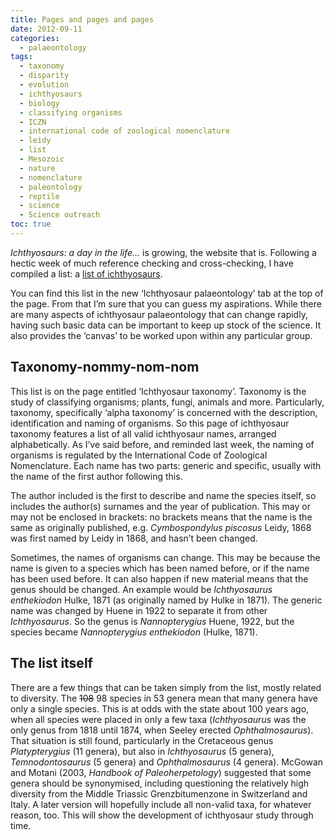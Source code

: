 ```yaml
---
title: Pages and pages and pages
date: 2012-09-11
categories:
  - palaeontology
tags:
  - taxonomy
  - disparity
  - evolution
  - ichthyosaurs
  - biology
  - classifying organisms
  - ICZN
  - international code of zoological nomenclature
  - leidy
  - list
  - Mesozoic
  - nature
  - nomenclature
  - paleontology
  - reptile
  - science
  - Science outreach
toc: true
---
```


*Ichthyosaurs: a day in the life…* is growing, the website that is.
Following a hectic week of much reference checking and cross-checking, I
have compiled a list: a [list of
ichthyosaurs](http://ichthyosaurs.wordpress.com/ichthyosaur-palaeontology/ichthyosaur-taxonomy/ "Ichthyosaur taxonomy").

You can find this list in the new ‘Ichthyosaur palaeontology’ tab at the
top of the page. From that I’m sure that you can guess my aspirations.
While there are many aspects of ichthyosaur palaeontology that can
change rapidly, having such basic data can be important to keep up stock
of the science. It also provides the ‘canvas’ to be worked upon within
any particular group.

## Taxonomy-nommy-nom-nom

This list is on the page entitled ‘Ichthyosaur taxonomy’. Taxonomy is
the study of classifying organisms; plants, fungi, animals and more.
Particularly, taxonomy, specifically ‘alpha taxonomy’ is concerned with
the description, identification and naming of organisms. So this page of
ichthyosaur taxonomy features a list of all valid ichthyosaur names,
arranged alphabetically. As I’ve said before, and reminded last week,
the naming of organisms is regulated by the International Code of
Zoological Nomenclature. Each name has two parts: generic and specific,
usually with the name of the first author following this.

The author included is the first to describe and name the species
itself, so includes the author(s) surnames and the year of publication.
This may or may not be enclosed in brackets: no brackets means that the
name is the same as originally published, e.g. *Cymbospondylus piscosus*
Leidy, 1868 was first named by Leidy in 1868, and hasn’t been changed.

Sometimes, the names of organisms can change. This may be because the
name is given to a species which has been named before, or if the name
has been used before. It can also happen if new material means that the
genus should be changed. An example would be *Ichthyosaurus enthekiodon*
Hulke, 1871 (as originally named by Hulke in 1871). The generic name was
changed by Huene in 1922 to separate it from other *Ichthyosaurus*. So
the genus is *Nannopterygius* Huene, 1922, but the species became
*Nannopterygius enthekiodon* (Hulke, 1871).

## The list itself

There are a few things that can be taken simply from the list, mostly
related to diversity. The ~~108~~ 98 species in 53 genera mean that many
genera have only a single species. This is at odds with the state about
100 years ago, when all species were placed in only a few taxa
(*Ichthyosaurus* was the only genus from 1818 until 1874, when Seeley
erected *Ophthalmosaurus*). That situation is still found, particularly
in the Cretaceous genus *Platypterygius* (11 genera), but also in
*Ichthyosaurus* (5 genera), *Temnodontosaurus* (5 genera) and
*Ophthalmosaurus* (4 genera). McGowan and Motani (2003, *Handbook of
Paleoherpetology*) suggested that some genera should be synonymised,
including questioning the relatively high diversity from the Middle
Triassic Grenzbitumenzone in Switzerland and Italy. A later version will
hopefully include all non-valid taxa, for whatever reason, too. This
will show the development of ichthyosaur study through time.

